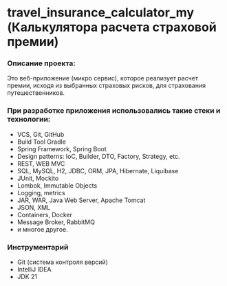 # travel_insurance_calculator_my (Калькулятора расчета страховой премии)

### Описание проекта:
Это веб-приложение (микро сервис), которое реализует расчет премии, исходя из выбранных страховых рисков, для страхования путешественников.

### При разработке приложения использовались такие стеки и технологии:
- VCS, Git, GitHub
- Build Tool Gradle
- Spring Framework, Spring Boot
- Design patterns: IoC, Builder, DTO, Factory, Strategy, etc.
- REST, WEB MVC
- SQL, MySQL, H2, JDBC, ORM, JPA, Hibernate, Liquibase
- JUnit, Mockito
- Lombok, Immutable Objects
- Logging, metrics
- JAR, WAR, Java Web Server, Apache Tomcat
- JSON, XML
- Containers, Docker
- Message Broker, RabbitMQ
- и многое другое.

### Инструментарий

- Git (система контроля версий)
- IntelliJ IDEA
- JDK 21